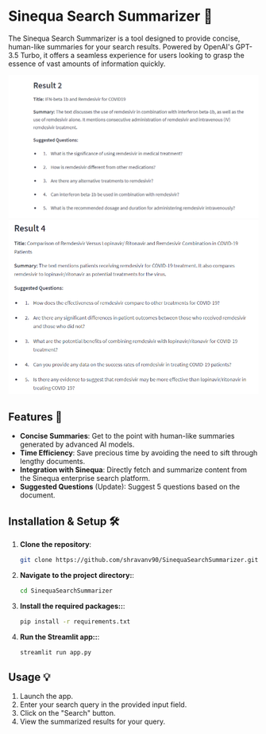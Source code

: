 # Sinequa Search Summarizer 🚀

The Sinequa Search Summarizer is a tool designed to provide concise, human-like summaries for your search results. Powered by OpenAI's GPT-3.5 Turbo, it offers a seamless experience for users looking to grasp the essence of vast amounts of information quickly.

![App Screenshot](assets/search_summary1.png)  
![App Screenshot](assets/search_summary2.png)

## Features 🌟

- **Concise Summaries**: Get to the point with human-like summaries generated by advanced AI models.
- **Time Efficiency**: Save precious time by avoiding the need to sift through lengthy documents.
- **Integration with Sinequa**: Directly fetch and summarize content from the Sinequa enterprise search platform.
- **Suggested Questions** (Update): Suggest 5 questions based on the document.

## Installation & Setup 🛠

1. **Clone the repository**:

   ```bash
   git clone https://github.com/shravanv90/SinequaSearchSummarizer.git

   ```

2. **Navigate to the project directory:**:

   ```bash
   cd SinequaSearchSummarizer

   ```

3. **Install the required packages::**:

   ```bash
   pip install -r requirements.txt

   ```

4. **Run the Streamlit app::**:
   ```bash
   streamlit run app.py
   ```

## Usage 💡

1. Launch the app.
2. Enter your search query in the provided input field.
3. Click on the "Search" button.
4. View the summarized results for your query.
